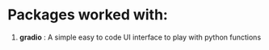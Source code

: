 # Packages worked with:

1. **gradio** : A simple easy to code UI interface to play with python functions
